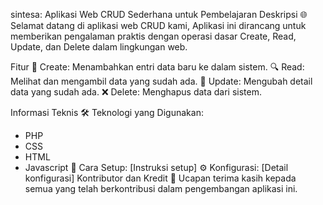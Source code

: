sintesa: Aplikasi Web CRUD Sederhana untuk Pembelajaran
Deskripsi
🌐 Selamat datang di aplikasi web CRUD kami, Aplikasi ini dirancang untuk memberikan pengalaman praktis dengan operasi dasar Create, Read, Update, dan Delete dalam lingkungan web.

Fitur
📝 Create: Menambahkan entri data baru ke dalam sistem.
🔍 Read: Melihat dan mengambil data yang sudah ada.
📝 Update: Mengubah detail data yang sudah ada.
❌ Delete: Menghapus data dari sistem.

Informasi Teknis
🛠️ Teknologi yang Digunakan: 
- PHP
- CSS
- HTML
- Javascript
🔧 Cara Setup: [Instruksi setup]
⚙️ Konfigurasi: [Detail konfigurasi]
Kontributor dan Kredit
👥 Ucapan terima kasih kepada semua yang telah berkontribusi dalam pengembangan aplikasi ini.
